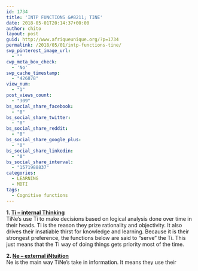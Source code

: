 ```yaml
---
id: 1734
title: 'INTP FUNCTIONS &#8211; TINE'
date: 2018-05-01T20:14:37+00:00
author: chito
layout: post
guid: http://www.afriqueunique.org/?p=1734
permalink: /2018/05/01/intp-functions-tine/
swp_pinterest_image_url:
  - ""
cwp_meta_box_check:
  - 'No'
swp_cache_timestamp:
  - "426878"
view_num:
  - "1"
post_views_count:
  - "309"
bs_social_share_facebook:
  - "0"
bs_social_share_twitter:
  - "0"
bs_social_share_reddit:
  - "0"
bs_social_share_google_plus:
  - "0"
bs_social_share_linkedin:
  - "0"
bs_social_share_interval:
  - "1571988837"
categories:
  - LEARNING
  - MBTI
tags:
  - Cognitive functions
---
```

**1. [Ti &#8211; internal Thinking](https://www.afriqueunique.org/ti-introverted-thinking/)**  
TiNe&#8217;s use Ti to make decisions based on logical analysis done over time in their heads. Ti is the reason they prize rationality and objectivity. It also drives their insatiable thirst for knowledge and learning. Because it is their strongest preference, the functions below are said to &#8220;serve&#8221; the Ti. This just means that the Ti way of doing things gets priority most of the time.&nbsp;

**2. [Ne &#8211; external iNtuition](https://www.afriqueunique.org/ne-extroverted-intuition/)**  
Ne is the main way TiNe’s take in information. It means they use their intuition to find patterns,&nbsp;underlying principles, and ideas, to construct theories and frameworks, and to form connections as they talk, write, or create. It can make them seem quite &#8220;rambley&#8221; at times as they can jump from topic to topic based on the connections they&#8217;re making in the moment rather than following a more linear path of conversation.

**3. [Si &#8211; internal Sensing](https://www.afriqueunique.org/si-introverted-sensing/)**  
Si is the TiNe’s third function, and it allows them to store all the interesting facts and knowledge they gather in their brain in an organized way for future reference. Si also makes the Ti-led internal world fairly structured and detailed in its analysis, and can often lead to a very strong sense of internal stability which can come across as arrogance to others. While they can jump from topic to topic in conversation, internally their thought patterns are more linear.&nbsp;For TiNe&#8217;s in particular, their Si drives them to have a high need for precise language, and they can often articulate themselves very well when they want to. As they get older, their thought processes get faster. After some time they will likely not need to consciously think through every step in a thought process unless they&#8217;re taking on a very novel problem or task.

**4. [Fe &#8211; external Feeling](https://www.afriqueunique.org/fe-extroverted-feeling/)**  
Fe is the TiNe’s last function. As a last function, it is inherently not as strong as the other functions and the TiNe generally prefers to only use it where necessary, rather than using to make all their decisions. Fe is the TiNe’s humanitarian side. It causes them to want to use their intelligence and creative problem-solving to help others and fix the world in some way. Having Fe last means that TiNe’s often start out life being less aware of and equipped to deal with feelings than other types. Even though it&#8217;s last, a healthy TiNe will learn to develop all of their functions over time so they can use them as needed.